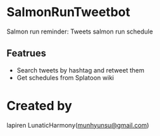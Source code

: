 # SalmonRunTweetbot
Salmon run reminder: Tweets salmon run schedule

## Featrues
- Search tweets by hashtag and retweet them
- Get schedules from Splatoon wiki

# Created by
lapiren
LunaticHarmony(munhyunsu@gmail.com)

